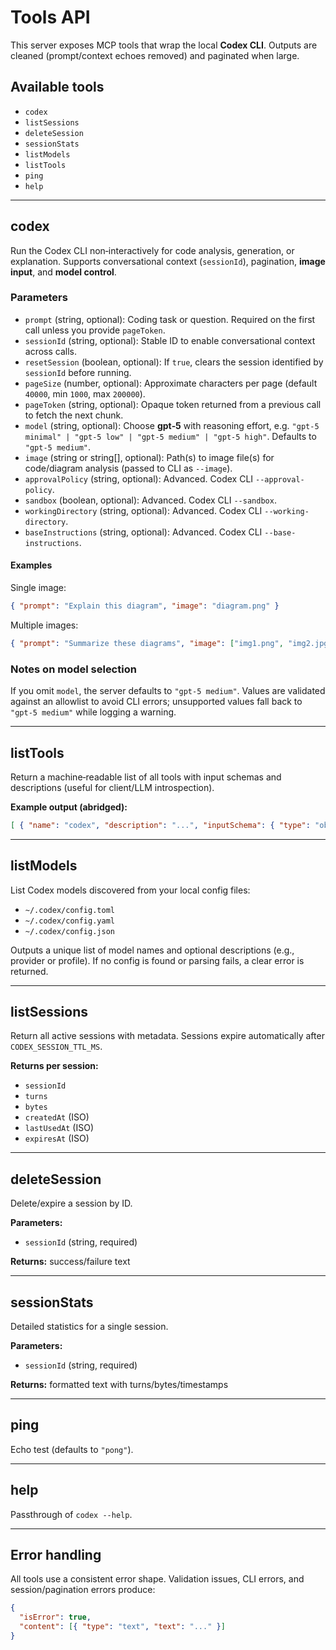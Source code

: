 # Tools API

This server exposes MCP tools that wrap the local **Codex CLI**. Outputs are cleaned (prompt/context echoes removed) and paginated when large.

## Available tools

- `codex`
- `listSessions`
- `deleteSession`
- `sessionStats`
- `listModels`
- `listTools`
- `ping`
- `help`

---

## codex

Run the Codex CLI non‑interactively for code analysis, generation, or explanation. Supports conversational context (`sessionId`), pagination, **image input**, and **model control**.

### Parameters

- `prompt` (string, optional): Coding task or question. Required on the first call unless you provide `pageToken`.
- `sessionId` (string, optional): Stable ID to enable conversational context across calls.
- `resetSession` (boolean, optional): If `true`, clears the session identified by `sessionId` before running.
- `pageSize` (number, optional): Approximate characters per page (default `40000`, min `1000`, max `200000`).
- `pageToken` (string, optional): Opaque token returned from a previous call to fetch the next chunk.
- `model` (string, optional): Choose **gpt‑5** with reasoning effort, e.g. `"gpt-5 minimal" | "gpt-5 low" | "gpt-5 medium" | "gpt-5 high"`. Defaults to `"gpt-5 medium"`.
- `image` (string or string[], optional): Path(s) to image file(s) for code/diagram analysis (passed to CLI as `--image`).
- `approvalPolicy` (string, optional): Advanced. Codex CLI `--approval-policy`.
- `sandbox` (boolean, optional): Advanced. Codex CLI `--sandbox`.
- `workingDirectory` (string, optional): Advanced. Codex CLI `--working-directory`.
- `baseInstructions` (string, optional): Advanced. Codex CLI `--base-instructions`.

#### Examples

Single image:

```json
{ "prompt": "Explain this diagram", "image": "diagram.png" }
```

Multiple images:

```json
{ "prompt": "Summarize these diagrams", "image": ["img1.png", "img2.jpg"] }
```

### Notes on model selection

If you omit `model`, the server defaults to `"gpt-5 medium"`. Values are validated against an allowlist to avoid CLI errors; unsupported values fall back to `"gpt-5 medium"` while logging a warning.

---

## listTools

Return a machine‑readable list of all tools with input schemas and descriptions (useful for client/LLM introspection).

**Example output (abridged):**

```json
[ { "name": "codex", "description": "...", "inputSchema": { "type": "object", "properties": { "prompt": { "type": "string" } } } } ]
```

---

## listModels

List Codex models discovered from your local config files:

- `~/.codex/config.toml`
- `~/.codex/config.yaml`
- `~/.codex/config.json`

Outputs a unique list of model names and optional descriptions (e.g., provider or profile). If no config is found or parsing fails, a clear error is returned.

---

## listSessions

Return all active sessions with metadata. Sessions expire automatically after `CODEX_SESSION_TTL_MS`.

**Returns per session:**

- `sessionId`
- `turns`
- `bytes`
- `createdAt` (ISO)
- `lastUsedAt` (ISO)
- `expiresAt` (ISO)

---

## deleteSession

Delete/expire a session by ID.

**Parameters:**

- `sessionId` (string, required)

**Returns:** success/failure text

---

## sessionStats

Detailed statistics for a single session.

**Parameters:**

- `sessionId` (string, required)

**Returns:** formatted text with turns/bytes/timestamps

---

## ping

Echo test (defaults to `"pong"`).

---

## help

Passthrough of `codex --help`.

---

## Error handling

All tools use a consistent error shape. Validation issues, CLI errors, and session/pagination errors produce:

```json
{
  "isError": true,
  "content": [{ "type": "text", "text": "..." }]
}
```

